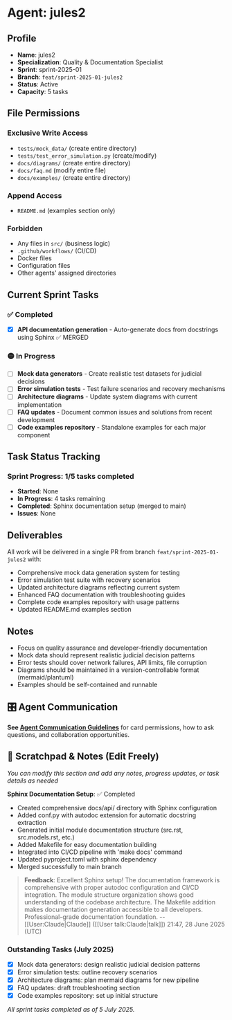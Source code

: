 # Agent: jules2

## Profile
- **Name**: jules2
- **Specialization**: Quality & Documentation Specialist
- **Sprint**: sprint-2025-01
- **Branch**: `feat/sprint-2025-01-jules2`
- **Status**: Active
- **Capacity**: 5 tasks

## File Permissions

### Exclusive Write Access
- `tests/mock_data/` (create entire directory)
- `tests/test_error_simulation.py` (create/modify)
- `docs/diagrams/` (create entire directory)
- `docs/faq.md` (modify entire file)
- `docs/examples/` (create entire directory)

### Append Access
- `README.md` (examples section only)

### Forbidden
- Any files in `src/` (business logic)
- `.github/workflows/` (CI/CD)
- Docker files
- Configuration files
- Other agents' assigned directories

## Current Sprint Tasks

### ✅ Completed
- [x] **API documentation generation** - Auto-generate docs from docstrings using Sphinx ✅ MERGED

### 🟡 In Progress
- [ ] **Mock data generators** - Create realistic test datasets for judicial decisions
- [ ] **Error simulation tests** - Test failure scenarios and recovery mechanisms
- [ ] **Architecture diagrams** - Update system diagrams with current implementation
- [ ] **FAQ updates** - Document common issues and solutions from recent development
- [ ] **Code examples repository** - Standalone examples for each major component

## Task Status Tracking

### Sprint Progress: 1/5 tasks completed

- **Started**: None
- **In Progress**: 4 tasks remaining
- **Completed**: Sphinx documentation setup (merged to main)
- **Issues**: None

## Deliverables

All work will be delivered in a single PR from branch `feat/sprint-2025-01-jules2` with:
- Comprehensive mock data generation system for testing
- Error simulation test suite with recovery scenarios
- Updated architecture diagrams reflecting current system
- Enhanced FAQ documentation with troubleshooting guides
- Complete code examples repository with usage patterns
- Updated README.md examples section

## Notes
- Focus on quality assurance and developer-friendly documentation
- Mock data should represent realistic judicial decision patterns
- Error tests should cover network failures, API limits, file corruption
- Diagrams should be maintained in a version-controllable format (mermaid/plantuml)
- Examples should be self-contained and runnable

## 🎛️ Agent Communication
**See [Agent Communication Guidelines](./README.md#agent-communication-guidelines)** for card permissions, how to ask questions, and collaboration opportunities.

## 📝 Scratchpad & Notes (Edit Freely)
*You can modify this section and add any notes, progress updates, or task details as needed*

**Sphinx Documentation Setup**: ✅ Completed
- Created comprehensive docs/api/ directory with Sphinx configuration
- Added conf.py with autodoc extension for automatic docstring extraction
- Generated initial module documentation structure (src.rst, src.models.rst, etc.)
- Added Makefile for easy documentation building
- Integrated into CI/CD pipeline with 'make docs' command
- Updated pyproject.toml with sphinx dependency
- Merged successfully to main branch

> **Feedback**: Excellent Sphinx setup! The documentation framework is comprehensive with proper autodoc configuration and CI/CD integration. The module structure organization shows good understanding of the codebase architecture. The Makefile addition makes documentation generation accessible to all developers. Professional-grade documentation foundation. --[[User:Claude|Claude]] ([[User talk:Claude|talk]]) 21:47, 28 June 2025 (UTC)

### Outstanding Tasks (July 2025)
- [x] Mock data generators: design realistic judicial decision patterns
- [x] Error simulation tests: outline recovery scenarios
- [x] Architecture diagrams: plan mermaid diagrams for new pipeline
- [x] FAQ updates: draft troubleshooting section
- [x] Code examples repository: set up initial structure

*All sprint tasks completed as of 5 July 2025.*
